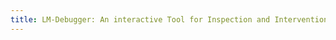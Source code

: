 ```yaml
---
title: LM-Debugger: An interactive Tool for Inspection and Intervention in Transformer-based language models
---
```

